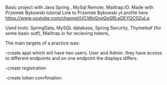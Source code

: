 Basic project with Java Spring , MySql Remote, Mailtrap.IO. Made with Przemek Bykowski tutorial Link to Przemek Bykowski yt profile here https://www.youtube.com/channel/UCjWnQvpQgSRLeDEYQC0ZuLg

Used tools: SpringData, MySQL database, Spring Security, Thymeleaf (for some basic sutf), Mailtrap.io for recieving tokens, 

The main targets of a practice was:

-create appi which will have two users. User and Admin. they have access to different endpoints and on one endpoint the displays differs.

-create registration

-create token conrfimation
